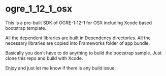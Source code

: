 # ogre_1_12_1_osx
This is a pre-built SDK of OGRE-1‐12-1 for OSX including Xcode based bootstrap template.

All the dependent libraries are built in Dependency directories.
All the necessary libraries are copied into Frameworks folder of app bundle.

Basically you don't have to do anything to build the bootstrap sample.
Just clone this repo and build with Xcode.

Enjoy and just let me know if there is any build issue.
